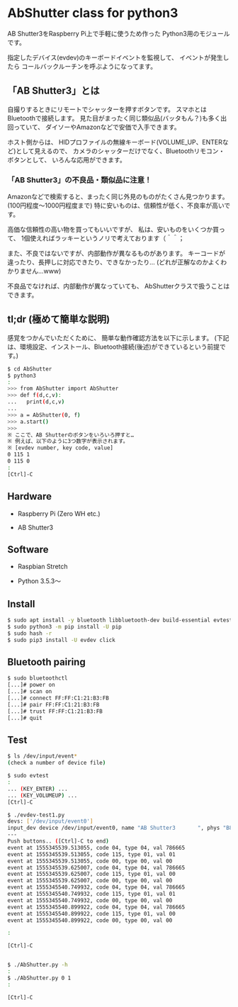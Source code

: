 # AbShutter class for python3

AB Shutter3をRaspberry Pi上で手軽に使うため作った
Python3用のモジュールです。

指定したデバイス(evdev)のキーボードイベントを監視して、
イベントが発生したら
コールバックルーチンを呼ぶようになってます。


## 「AB Shutter3」とは

自撮りするときにリモートでシャッターを押すボタンです。
スマホとはBluetoothで接続します。
見た目がまったく同じ類似品(バッタもん？)も多く出回っていて、
ダイソーやAmazonなどで安価で入手できます。

ホスト側からは、
HIDプロファイルの無線キーボード(VOLUME_UP、ENTERなど)として見えるので、
カメラのシャッターだけでなく、Bluetoothリモコン・ボタンとして、
いろんな応用ができます。


### 「AB Shutter3」の不良品・類似品に注意！

Amazonなどで検索すると、まったく同じ外見のものがたくさん見つかります。
(100円程度～1000円程度まで)
特に安いものは、信頼性が低く、不良率が高いです。

高価な信頼性の高い物を買ってもいいですが、
私は、安いものをいくつか買って、
1個使えればラッキーというノリで考えております（＾＾；

また、不良ではないですが、内部動作が異なるものがあります。
キーコードが違ったり、長押しに対応できたり、できなかったり…
(どれが正解なのかよくわかりません…www)

不良品でなければ、内部動作が異なっていても、
AbShutterクラスで扱うことはできます。


## tl;dr (極めて簡単な説明)

感覚をつかんでいただくために、
簡単な動作確認方法を以下に示します。
(下記は、環境設定、インストール、Bluetooth接続(後述)ができているという前提です。)

```bash
$ cd AbShutter
$ python3
:
>>> from AbShutter import AbShutter
>>> def f(d,c,v):
...   print(d,c,v)
...
>>> a = AbShutter(0, f)
>>> a.start()
>>> 
※ ここで、AB Shutterのボタンをいろいろ押すと…
※ 例えば、以下のように3つ数字が表示されます。
※ [evdev number, key code, value]
0 115 1
0 115 0
:
[Ctrl]-C
```


## Hardware

* Raspberry Pi (Zero WH etc.)

* AB Shutter3


## Software

* Raspbian Stretch

* Python 3.5.3～


## Install

```bash
$ sudo apt install -y bluetooth libbluetooth-dev build-essential evtest python3-pip
$ sudo python3 -m pip install -U pip
$ sudo hash -r 
$ sudo pip3 install -U evdev click
```


## Bluetooth pairing

```bash
$ sudo bluetoothctl
[...]# power on
[...]# scan on
[...]# connect FF:FF:C1:21:B3:FB
[...]# pair FF:FF:C1:21:B3:FB
[...]# trust FF:FF:C1:21:B3:FB
[...]# quit
```


## Test

```bash
$ ls /dev/input/event*
(check a number of device file)

$ sudo evtest
:
... (KEY_ENTER) ...
... (KEY_VOLUMEUP) ...
[Ctrl]-C

$ ./evdev-test1.py
devs: ['/dev/input/event0']
input_dev device /dev/input/event0, name "AB Shutter3       ", phys "B8:27:EB:73:30:CC"
---
Push buttons.. ([Ctrl]-C to end)
event at 1555345539.513055, code 04, type 04, val 786665
event at 1555345539.513055, code 115, type 01, val 01
event at 1555345539.513055, code 00, type 00, val 00
event at 1555345539.625007, code 04, type 04, val 786665
event at 1555345539.625007, code 115, type 01, val 00
event at 1555345539.625007, code 00, type 00, val 00
event at 1555345540.749932, code 04, type 04, val 786665
event at 1555345540.749932, code 115, type 01, val 01
event at 1555345540.749932, code 00, type 00, val 00
event at 1555345540.899922, code 04, type 04, val 786665
event at 1555345540.899922, code 115, type 01, val 00
event at 1555345540.899922, code 00, type 00, val 00

:

[Ctrl]-C


$ ./AbShutter.py -h
:
$ ./AbShutter.py 0 1
:

[Ctrl]-C
